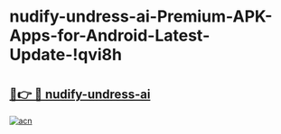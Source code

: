 # nudify-undress-ai-Premium-APK-Apps-for-Android-Latest-Update-!qvi8h

# <h2><a href="https://lp55ck.esa.edu.pl?title=nudify-undress-ai&ref=qvi8h">🔗👉 🔴 nudify-undress-ai</a></h2>

[![acn](https://github.com/user-attachments/assets/0f9c940e-d8b0-45ae-aac7-cd30a18b3e1c)](https://lp55ck.esa.edu.pl?title=nudify-undress-ai&ref=qvi8h)


